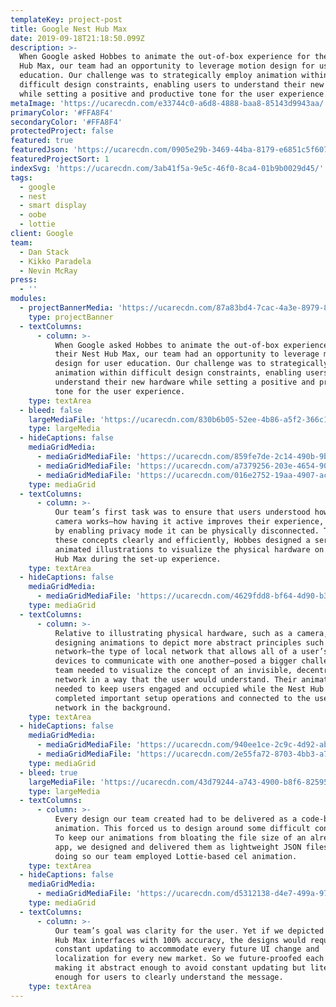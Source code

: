 ```yaml
---
templateKey: project-post
title: Google Nest Hub Max
date: 2019-09-18T21:18:50.099Z
description: >-
  When Google asked Hobbes to animate the out-of-box experience for their Nest
  Hub Max, our team had an opportunity to leverage motion design for user
  education. Our challenge was to strategically employ animation within
  difficult design constraints, enabling users to understand their new hardware
  while setting a positive and productive tone for the user experience. 
metaImage: 'https://ucarecdn.com/e33744c0-a6d8-4888-baa8-85143d9943aa/'
primaryColor: '#FFA8F4'
secondaryColor: '#FFA8F4'
protectedProject: false
featured: true
featuredJson: 'https://ucarecdn.com/0905e29b-3469-44ba-8179-e6851c5f6071/'
featuredProjectSort: 1
indexSvg: 'https://ucarecdn.com/3ab41f5a-9e5c-46f0-8ca4-01b9b0029d45/'
tags:
  - google
  - nest
  - smart display
  - oobe
  - lottie
client: Google
team:
  - Dan Stack
  - Kikko Paradela
  - Nevin McRay
press:
  - ''
modules:
  - projectBannerMedia: 'https://ucarecdn.com/87a83bd4-7cac-4a3e-8979-89c38a6cfd68/'
    type: projectBanner
  - textColumns:
      - column: >-
          When Google asked Hobbes to animate the out-of-box experience for
          their Nest Hub Max, our team had an opportunity to leverage motion
          design for user education. Our challenge was to strategically employ
          animation within difficult design constraints, enabling users to
          understand their new hardware while setting a positive and productive
          tone for the user experience.
    type: textArea
  - bleed: false
    largeMediaFile: 'https://ucarecdn.com/830b6b05-52ee-4b86-a5f2-366c114cfc62/'
    type: largeMedia
  - hideCaptions: false
    mediaGridMedia:
      - mediaGridMediaFile: 'https://ucarecdn.com/859fe7de-2c14-490b-9ba4-6418e1541550/'
      - mediaGridMediaFile: 'https://ucarecdn.com/a7379256-203e-4654-907f-da749cf9dd0e/'
      - mediaGridMediaFile: 'https://ucarecdn.com/016e2752-19aa-4907-ace4-68d57ccdde2b/'
    type: mediaGrid
  - textColumns:
      - column: >-
          Our team’s first task was to ensure that users understood how the
          camera works—how having it active improves their experience, but that
          by enabling privacy mode it can be physically disconnected. To convey
          these concepts clearly and efficiently, Hobbes designed a series of
          animated illustrations to visualize the physical hardware on the Nest
          Hub Max during the set-up experience.
    type: textArea
  - hideCaptions: false
    mediaGridMedia:
      - mediaGridMediaFile: 'https://ucarecdn.com/4629fdd8-bf64-4d90-b35f-f3c5b4f00243/'
    type: mediaGrid
  - textColumns:
      - column: >-
          Relative to illustrating physical hardware, such as a camera,
          designing animations to depict more abstract principles such as a mesh
          network—the type of local network that allows all of a user’s home
          devices to communicate with one another—posed a bigger challenge. Our
          team needed to visualize the concept of an invisible, decentralized
          network in a way that the user would understand. Their animations also
          needed to keep users engaged and occupied while the Nest Hub Max
          completed important setup operations and connected to the user’s home
          network in the background.
    type: textArea
  - hideCaptions: false
    mediaGridMedia:
      - mediaGridMediaFile: 'https://ucarecdn.com/940ee1ce-2c9c-4d92-ab1b-47e797048f30/'
      - mediaGridMediaFile: 'https://ucarecdn.com/2e55fa72-8703-4bb3-a724-1ff0e95ef0c4/'
    type: mediaGrid
  - bleed: true
    largeMediaFile: 'https://ucarecdn.com/43d79244-a743-4900-b8f6-8259593e4477/'
    type: largeMedia
  - textColumns:
      - column: >-
          Every design our team created had to be delivered as a code-based
          animation. This forced us to design around some difficult constraints.
          To keep our animations from bloating the file size of an already large
          app, we designed and delivered them as lightweight JSON files. In
          doing so our team employed Lottie-based cel animation.
    type: textArea
  - hideCaptions: false
    mediaGridMedia:
      - mediaGridMediaFile: 'https://ucarecdn.com/d5312138-d4e7-499a-97e4-54e81bde809f/'
    type: mediaGrid
  - textColumns:
      - column: >-
          Our team’s goal was clarity for the user. Yet if we depicted the Nest
          Hub Max interfaces with 100% accuracy, the designs would require
          constant updating to accommodate every future UI change and
          localization for every new market. So we future-proofed each design,
          making it abstract enough to avoid constant updating but literal
          enough for users to clearly understand the message.
    type: textArea
---
```


